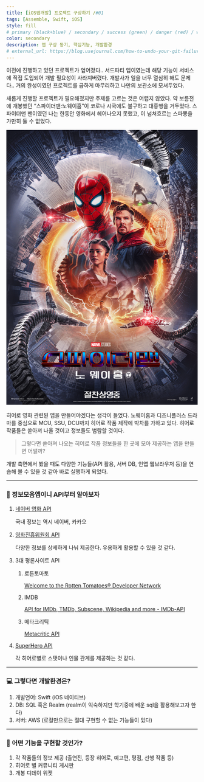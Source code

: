 ```yaml
---
title: [iOS앱개발] 프로젝트 구상하기 /#01
tags: [Assemble, Swift, iOS]
style: fill
# primary (black+blue) / secondary / success (green) / danger (red) / warning (yellow) / info (cyan) / light / dark
color: secondary
description: 앱 구상 동기, 핵심기능, 개발환경
# external_url: https://blog.usejournal.com/how-to-undo-your-git-failure-b76e31ecac74
---
```


이전에 진행하고 있던 프로젝트가 엎어졌다.. 서드파티 앱이였는데 해당 기능이 서비스에 직접 도입되어 개발 필요성이 사라져버렸다. 개발사가 일을 너무 열심히 해도 문제다.. 거의 완성이였던 프로젝트를 급하게 마무리하고 나만의 보관소에 모셔두었다.

새롭게 진행할 프로젝트가 필요해졌지만 주제를 고르는 것은 어렵지 않았다. 약 보름전에 개봉했던 “스파이더맨:노웨이홈”이 코로나 시국에도 불구하고 대흥행을 거두었다. 스파이더맨 팬이였던 나는 한동안 영화에서 헤어나오지 못했고, 이 넘쳐흐르는 스파뽕을 가만히 둘 수 없었다. 

![movie_image Large.png](https://github.com/StanSign/StanSign.github.io/blob/6e97326466df616283d700c9b6f89df7af4d3068/_posts/Assemble/movie_image_Large.png)

히어로 영화 관련된 앱을 만들어야겠다는 생각이 들었다. 노웨이홈과 디즈니플러스 드라마를 중심으로 MCU, SSU, DCU까지 히어로 작품 제작에 박차를 가하고 있다. 히어로 작품들은 쏟아져 나올 것이고 정보들도 범람할 것이다.

> 그렇다면 쏟아져 나오는 히어로 작품 정보들을 한 곳에 모아 제공하는 앱을 만들면 어떨까?

개발 측면에서 봤을 때도 다양한 기능들(API 활용, 서버 DB, 인앱 웹브라우저 등)을 연습해 볼 수 있을 것 같아 바로 실행하게 되었다. 

---

### 🧐 정보모음앱이니 API부터 알아보자

1. [네이버 영화 API](https://developers.naver.com/docs/search/movie/)
    
    국내 정보는 역시 네이버, 카카오
    
2. [영화진흥위원회 API](http://www.kobis.or.kr/kobisopenapi/homepg/apiservice/searchServiceInfo.do)
    
    다양한 정보를 상세하게 나눠 제공한다. 유용하게 활용할 수 있을 것 같다.
    
3. 3대 평론사이트 API
    1. 로튼토마토
        
        [Welcome to the Rotten Tomatoes® Developer Network](https://developer.fandango.com/rotten_tomatoes)
        
    2. IMDB
        
        [API for IMDb, TMDb, Subscene, Wikipedia and more - IMDb-API](https://imdb-api.com/)
        
    3. 메타크리틱
        
        [Metacritic API](https://www.internetvideoarchive.com/apis/metacritic-api/)
        
4. [SuperHero API](https://superheroapi.com/)
    
    각 히어로별로 스탯이나 인물 관계를 제공하는 것 같다.
    

---

### 💻 그렇다면 개발환경은?

1. 개발언어: Swift (iOS 네이티브)
2. DB: SQL 혹은 Realm (realm이 익숙하지만 학기중에 배운 sql을 활용해보고자 한다)
3. 서버: AWS (로컬만으로는 절대 구현할 수 없는 기능들이 있다)

---

### 📱 어떤 기능을 구현할 것인가?

1. 각 작품들의 정보 제공 (출연진, 등장 히어로, 예고편, 평점, 선행 작품 등)
2. 히어로 별 커뮤니티 게시판
3. 개봉 디데이 위젯